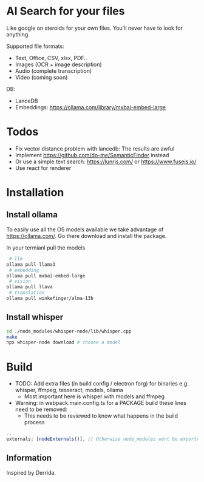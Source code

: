 # AI Search for your files

Like google on steroids for your own files.
You'll never have to look for anything.

Supported file formats:

- Text, Office, CSV, xlsx, PDF..
- Images (OCR + image description)
- Audio (complete transcription)
- Video (coming soon)

DB:

- LanceDB
- Embeddings: https://ollama.com/library/mxbai-embed-large

# Todos
- Fix vector distance problem with lancedb: The results are awful
- Implement https://github.com/do-me/SemanticFinder instead
- Or use a simple text search: https://lunrjs.com/ or https://www.fusejs.io/
- Use react for renderer

# Installation

## Install ollama

To easily use all the OS models available we take advantage of https://ollama.com/.
Go there download and install the package.

In your termianl pull the models

```bash
 # llm
ollama pull llama3
 # embedding
ollama pull mxbai-embed-large
 # vision
ollama pull llava
 # translation
ollama pull winkefinger/alma-13b
```

## Install whisper

```bash
cd ./node_modules/whisper-node/lib/whisper.cpp
make
npx whisper-node download # choose a model
```

# Build

- TODO: Add extra files (in build config / electron forg) for binaries e.g. whisper, ffmpeg, tesseract, models, ollama
    - Most important here is whisper with models and ffmpeg
- Warning: in webpack.main.config.ts for a PACKAGE build these lines need to be removed:
    - This needs to be reviewed to know what happens in the build process

```js
...
externals: [nodeExternals()], // Otherwise node_modules wont be exported in built
```

## Information

Inspired by Derrida.
